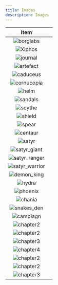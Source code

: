 ```yaml
---
title: Images
description: Images
---
```


|                           Item                            |     |
| :-------------------------------------------------------: | :-- |
|              ![borglabs](/img/labslogo.svg)               |     |
|          ![Xiphos](/img/khloe/items/xiphos.png)           |     |
|         ![journal](/img/khloe/items/journal.png)          |     |
|        ![artefact](/img/khloe/items/artefact.png)         |     |
|        ![caduceus](/img/khloe/items/caduceus.png)         |     |
|      ![cornucopia](/img/khloe/items/cornucopia.png)       |     |
|            ![helm](/img/khloe/items/helm.png)             |     |
|         ![sandals](/img/khloe/items/sandals.png)          |     |
|          ![scythe](/img/khloe/items/scythe.png)           |     |
|          ![shield](/img/khloe/items/shield.png)           |     |
|           ![spear](/img/khloe/items/spear.png)            |     |
|      ![centaur](/img/khloe/characters/centaur_x.png)      |     |
|         ![satyr](/img/khloe/characters/satyr.png)         |     |
|  ![satyr_giant](/img/khloe/characters/satyr_giant_x.png)  |     |
| ![satyr_ranger](/img/khloe/characters/satyr_ranger_x.png) |     |
| ![satyr_warrior](/img/khloe/characters/satyr_warrior.png) |     |
|    ![demon_king](/img/khloe/characters/demon_king.png)    |     |
|         ![hydra](/img/khloe/characters/hydra.png)         |     |
|      ![phoenix](//img/khloe/characters/phoenix.png)       |     |
|           ![chania](/img/khloe/maps/chania.jpg)           |     |
|       ![snakes_den](/img/khloe/maps/snakes_den.jpg)       |     |
|        ![campiagn](/img/khloe/covers/campaign.png)        |     |
|     ![chapter2](/img/khloe/covers/chapter1banner.png)     |     |
|     ![chapter2](/img/khloe/covers/chapter2banner.png)     |     |
|     ![chapter3](/img/khloe/covers/chapter3banner.png)     |     |
|     ![chapter4](/img/khloe/covers/chapter4banner.png)     |     |
|      ![chapter2](/img/khloe/covers/alternative1.png)      |     |
|      ![chapter2](/img/khloe/covers/alternative2.png)      |     |
|      ![chapter3](/img/khloe/covers/alternative3.png)      |     |
